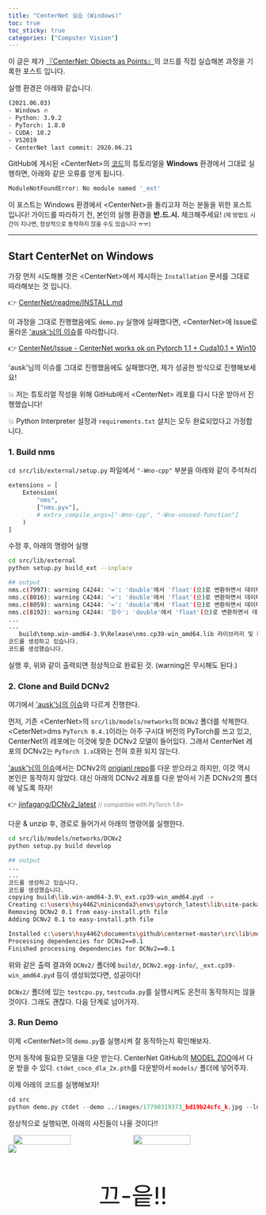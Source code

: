 ```yaml
---
title: "CenterNet 실습 (Windows)"
toc: true
toc_sticky: true
categories: ["Computer Vision"]
---
```




이 글은 제가 [『CenterNet: Objects as Points』](https://github.com/xingyizhou/CenterNet)의 코드를 직접 실습해본 과정을 기록한 포스트 입니다.

실행 환경은 아래와 같습니다.

``` bash
(2021.06.03)
- Windows 🔥
- Python: 3.9.2
- PyTorch: 1.8.0
- CUDA: 10.2
- VS2019
- CenterNet last commit: 2020.06.21
```

GitHub에 게시된 \<CenterNet\>의 [코드](https://github.com/xingyizhou/CenterNet)의 튜토리얼을 **Windows** 환경에서 그대로 실행하면, 아래와 같은 오류를 얻게 됩니다.

``` bash
ModuleNotFoundError: No module named '_ext'
```

이 포스트는 Windows 환경에서 \<CenterNet\>을 돌리고자 하는 분들을 위한 포스트 입니다! 가이드를 따라하기 전, 본인의 실행 환경을 **반.드.시.** 체크해주세요! <small>(제 방법도 시간이 지나면, 정상적으로 동작하지 않을 수도 있습니다 ㅠㅠ)</small>

<hr/>

## Start CenterNet on Windows

가장 먼저 시도해볼 것은 \<CenterNet\>에서 제시하는 `Installation` 문서를 그대로 따라해보는 것 입니다.

👉 [CenterNet/readme/INSTALL.md](https://github.com/xingyizhou/CenterNet/blob/master/readme/INSTALL.md)

이 과정을 그대로 진행했음에도 `demo.py` 실행에 실패했다면, \<CenterNet\>에 Issue로 올라온 ['ausk'님의 이슈](https://github.com/xingyizhou/CenterNet/issues/7)를 따라합니다.

👉 [CenterNet/Issue - CenterNet works ok on Pytorch 1.1 + Cuda10.1 + Win10](https://github.com/xingyizhou/CenterNet/issues/7)

'ausk'님의 이슈를 그대로 진행했음에도 실패했다면, 제가 성공한 방식으로 진행해보세요!

💥 저는 튜토리얼 작성을 위해 GitHub에서 \<CenterNet\> 레포를 다시 다운 받아서 진행했습니다!

💥 Python Interpreter 설정과 `requirements.txt` 설치는 모두 완료되었다고 가정합니다.

### 1. Build nms

`cd src/lib/external/setup.py` 파일에서 `"-Wno-cpp"` 부분을 아래와 같이 주석처리

``` py
extensions = [
    Extension(
        "nms",
        ["nms.pyx"],
        # extra_compile_args=["-Wno-cpp", "-Wno-unused-function"]
    )
]
```

수정 후, 아래의 명령어 실행

``` bash
cd src/lib/external
python setup.py build_ext --inplace

## output
nms.c(7997): warning C4244: '=': 'double'에서 'float'(으)로 변환하면서 데이터가 손실될 수 있습니다.
nms.c(8016): warning C4244: '=': 'double'에서 'float'(으)로 변환하면서 데이터가 손실될 수 있습니다.
nms.c(8059): warning C4244: '=': 'double'에서 'float'(으)로 변환하면서 데이터가 손실될 수 있습니다.
nms.c(8192): warning C4244: '함수': 'double'에서 'float'(으)로 변환하면서 데이터가 손실될 수 있습니다.
...
...
   build\temp.win-amd64-3.9\Release\nms.cp39-win_amd64.lib 라이브러리 및 build\temp.win-amd64-3.9\Release\nms.cp39-win_amd64.exp 개체를 생성하고 있습니다.
코드를 생성하고 있습니다.
코드를 생성했습니다.
```

실행 후, 위와 같이 출력되면 정상적으로 완료된 것. (warning은 무시해도 된다.)

### 2. Clone and Build DCNv2

여기에서 ['ausk'님의 이슈](https://github.com/xingyizhou/CenterNet/issues/7)와 다르게 진행한다.

먼저, 기존 \<CenterNet\>의 `src/lib/models/networks`의 `DCNv2` 폴더를 삭제한다. \<CeterNet\>dms `PyTorch 0.4.1`이라는 아주 구시대 버전의 PyTorch를 쓰고 있고, CenterNet의 레포에는 이것에 맞춘 DCNv2 모델이 들어있다. 그래서 CenterNet 레포의 DCNv2는 `PyTorch 1.x`대와는 전혀 호환 되지 않는다.

['ausk'님의 이슈](https://github.com/xingyizhou/CenterNet/issues/7)에서는 DCNv2의 [origianl repo](https://github.com/CharlesShang/DCNv2)를 다운 받으라고 하지만, 이것 역시 본인은 동작하지 않았다. 대신 아래의 DCNv2 레포를 다운 받아서 기존 DCNv2의 폴더에 넣도록 하자!

👉 [jinfagang/DCNv2_latest](https://github.com/jinfagang/DCNv2_latest) <span style="color: grey"><small>// compatible with PyTorch 1.8+</small></span>

다운 & unzip 후, 경로로 들어가서 아래의 명령어를 실행한다.

``` bash
cd src/lib/models/networks/DCNv2
python setup.py build develop

## output
...
...
코드를 생성하고 있습니다.
코드를 생성했습니다.
copying build\lib.win-amd64-3.9\_ext.cp39-win_amd64.pyd ->
Creating c:\users\hsy4462\miniconda3\envs\pytorch_latest\lib\site-packages\DCNv2.egg-link (link to .)
Removing DCNv2 0.1 from easy-install.pth file
Adding DCNv2 0.1 to easy-install.pth file

Installed c:\users\hsy4462\documents\github\centernet-master\src\lib\models\networks\dcnv2
Processing dependencies for DCNv2==0.1
Finished processing dependencies for DCNv2==0.1
```

위와 같은 출력 결과와 `DCNv2/` 폴더에 `build/`, `DCNv2.egg-info/`, `_ext.cp39-win_amd64.pyd` 등이 생성되었다면, 성공이다!

`DCNv2/` 폴더에 있는 `testcpu.py`, `testcuda.py`를 실행시켜도 온전히 동작하지는 않을 것이다. 그래도 괜찮다. 다음 단계로 넘어가자.

### 3. Run Demo

이제 \<CenterNet\>의 `demo.py`를 실행시켜 잘 동작하는지 확인해보자.

먼저 동작에 필요한 모델을 다운 받는다. CenterNet GitHub의 [MODEL ZOO](https://github.com/xingyizhou/CenterNet/blob/master/readme/MODEL_ZOO.md)에서 다운 받을 수 있다. `ctdet_coco_dla_2x.pth`를 다운받아서 `models/` 폴더에 넣어주자.

이제 아래의 코드를 실행해보자!

``` py
cd src
python demo.py ctdet --demo ../images/17790319373_bd19b24cfc_k.jpg --load_model ../models/ctdet_coco_dla_2x.pth --debug 2
```

정상적으로 실행되면, 아래의 사진들이 나올 것이다!!

<div>
  <div class="img-wrapper" style="display:flex; justify-content:center; align-items:center;">
    <img src="{{ "/images/computer-vision/centernet-demo-1.png" | relative_url }}" style="float:left; width:48%;">
    <img src="{{ "/images/computer-vision/centernet-demo-2.png" | relative_url }}" style="float:left; width:48%;">
  </div>
  <div class="img-wrapper">
    <img src="{{ "/images/computer-vision/centernet-demo-3.png" | relative_url }}">
  </div>
</div>


<div align="center" style="font-size: 3rem">

끄-읕!!

</div>
